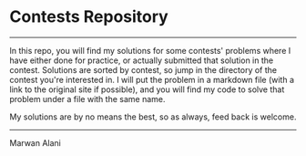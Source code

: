 # Contests Repository  

  -----  

  In this repo, you will find my solutions for some contests' problems where I have either done for practice, or actually submitted that solution in the contest. Solutions are sorted by contest, so jump in the directory of the contest you're interested in. I will put the problem in a markdown file (with a link to the original site if possible), and you will find my code to solve that problem under a file with the same name.  

  My solutions are by no means the best, so as always, feed back is welcome.  

  -----  

  Marwan Alani

